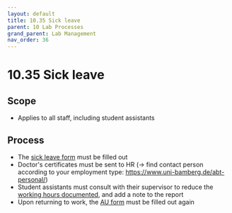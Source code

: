```yaml
---
layout: default
title: 10.35 Sick leave
parent: 10 Lab Processes
grand_parent: Lab Management
nav_order: 36
---
```


# 10.35 Sick leave

## Scope

- Applies to all staff, including student assistants

## Process

- The [sick leave form](https://formulare.uni-bamberg.de/lip/action/invoke.do?id=AUMeldung) must be filled out
- Doctor's certificates must be sent to HR (-> find contact person according to your employment type: https://www.uni-bamberg.de/abt-personal/)
- Student assistants must consult with their supervisor to reduce the [working hours documented](https://digital-work-lab.github.io/handbook/docs/lab_management/10_processes/10.71.compliance.html#documentation-of-working-hours), and add a note to the report
- Upon returning to work, the [AU form](https://formulare.uni-bamberg.de/lip/action/invoke.do?id=AUMeldung) must be filled out again
